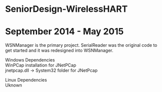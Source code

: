 # SeniorDesign-WirelessHART
# September 2014 - May 2015

WSNManager is the primary project.  SerialReader was the original code to get started and it was redesigned into WSNManager.

Windows Dependencies  
WinPCap installation for JNetPCap  
jnetpcap.dll -> System32 folder for JNetPcap  


Linux Dependencies  
Uknown
